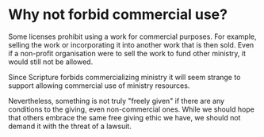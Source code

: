 
# Why not forbid commercial use?

Some licenses prohibit using a work for commercial purposes. For example, selling the work or incorporating it into another work that is then sold. Even if a non-profit organisation were to sell the work to fund other ministry, it would still not be allowed.

Since Scripture forbids commercializing ministry it will seem strange to support allowing commercial use of ministry resources.

Nevertheless, something is not truly "freely given" if there are any conditions to the giving, even non-commercial ones. While we should hope that others embrace the same free giving ethic we have, we should not demand it with the threat of a lawsuit.
